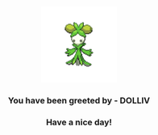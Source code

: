 <p align="center">
            <img src="https://raw.githubusercontent.com/PokeAPI/sprites/master/sprites/pokemon/929.png" width="150" height="150">
          </p>
          <h3 align="center">You have been greeted by - <b>DOLLIV</b></h3>
          <h3 align="center">Have a nice day!</h3>
